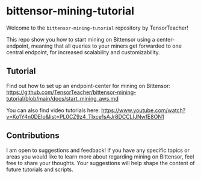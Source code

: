 # bittensor-mining-tutorial

Welcome to the `bittensor-mining-tutorial` repository by TensorTeacher! 

This repo show you how to start mining on Bittensor using a center-endpoint, meaning that all queries to your miners get forwarded to one central endpoint, for increased scalability and customizability.

## Tutorial

Find out how to set up an endpoint-center for mining on Bittensor: https://github.com/TensorTeacher/bittensor-mining-tutorial/blob/main/docs/start_mining_aws.md

You can also find video tutorials here: https://www.youtube.com/watch?v=Ko1Y4n0DEIo&list=PL0CZ9z4_TIxce1sAJr8DCCLIJNwfE8ON1

## Contributions

I am open to suggestions and feedback! If you have any specific topics or areas you would like to learn more about regarding mining on Bittensor, feel free to share your thoughts. Your suggestions will help shape the content of future tutorials and scripts.

